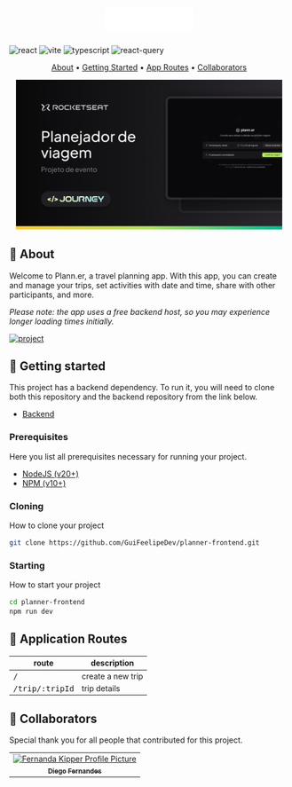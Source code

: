 [TYPESCRIPT__BADGE]: https://img.shields.io/badge/typescript-D4FAFF?style=for-the-badge&logo=typescript
[REACT__BADGE]: https://img.shields.io/badge/React-005CFE?style=for-the-badge&logo=react
[VITE__BADGE]: https://img.shields.io/badge/vite-%23646CFF.svg?style=for-the-badge&logo=vite&logoColor=white
[PROJECT__BADGE]: https://img.shields.io/badge/📱Visit_this_project-000?style=for-the-badge&logo=project
[REACT_QUERY]: https://img.shields.io/badge/-React%20Query-FF4154?style=for-the-badge&logo=react%20query&logoColor=white
[PROJECT__URL]: "planner-refactored.vercel.app"
[BACKEND__URL]: "https://github.com/GuiFeelipeDev/nlw-journey-backend"
[NODE_BADGE]: https://img.shields.io/badge/node.js-6DA55F?style=for-the-badge&logo=node.js&logoColor=white

<h1 align="center" style="font-weight: bold;">
<img src="./.github/logo.svg" alt="Image Example" width="160px">
</h1>

![react][REACT__BADGE]
![vite][VITE__BADGE]
![typescript][TYPESCRIPT__BADGE]
![react-query][REACT_QUERY]

<p align="center">
 <a href="#about">About</a> • 
 <a href="#started">Getting Started</a> • 
  <a href="#started">App Routes</a> • 
  <a href="#colab">Collaborators</a>
</p>

<p align="center">
    <img src="./.github/Thumbnail.png" alt="Image Example" width="480px">
</p>

<h2 id="started">📌 About</h2>

Welcome to Plann.er, a travel planning app. With this app, you can create and manage your trips, set activities with date and time, share with other participants, and more.

<i>Please note: the app uses a free backend host, so you may experience longer loading times initially.</i>

[![project][PROJECT__BADGE]][PROJECT__URL]

<h2 id="started">🚀 Getting started</h2>

This project has a backend dependency. To run it, you will need to clone both this repository and the backend repository from the link below.

- [Backend]("https://github.com/GuiFeelipeDev/nlw-journey-backend")

<h3>Prerequisites</h3>

Here you list all prerequisites necessary for running your project.

- [NodeJS (v20+)](https://nodejs.org/pt/download/package-manager)
- [NPM (v10+)](https://docs.npmjs.com/downloading-and-installing-node-js-and-npm)

<h3>Cloning</h3>

How to clone your project

```bash
git clone https://github.com/GuiFeelipeDev/planner-frontend.git
```

<h3>Starting</h3>

How to start your project

```bash
cd planner-frontend
npm run dev
```

<h2 id="routes">📍 Application Routes</h2>

| route                    | description       |
| ------------------------ | ----------------- |
| <kbd>/</kbd>             | create a new trip |
| <kbd>/trip/:tripId</kbd> | trip details      |

<h2 id="colab">🤝 Collaborators</h2>

Special thank you for all people that contributed for this project.

<table>
  <tr>
    <td align="center">
      <a href="https://github.com/diego3g">
        <img src="https://avatars.githubusercontent.com/u/2254731?v=4" width="100px;" alt="Fernanda Kipper Profile Picture"/><br>
        <sub>
          <b>Diego Fernandes</b>
        </sub>
      </a>
    </td>
  </tr>
</table>
